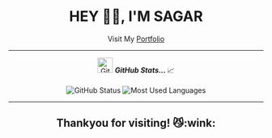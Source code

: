 <h1 align="center"> HEY 👋🏻, I'M SAGAR</h1>

<div align="center">Visit My <a href="https://almostsagar.herokuapp.com">Portfolio</a></div>








<a href="https://github.com/Almostsagar">
  
</a>

---

<p align="center">
<img src="https://media.giphy.com/media/VgCDAzcKvsR6OM0uWg/giphy.gif" width="30px" alt="GitHub-Status"/>&nbsp;<i><b>GitHub Stats... </b></i>📈<br><br>
<img src="https://github-readme-stats.vercel.app/api?username=Almostsagar&count_private=true&show_icons=true&theme=radical" alt="GitHub Status"/>
<img src = "https://github-readme-stats.vercel.app/api/top-langs/?username=Almostsagar&show_icons=true&layout=compact&theme=radical" alt="Most Used Languages">
</p>

---

[linkedin]: https://www.linkedin.com/in/sagar-kumar-a1108b198/
[gmail]: sagar19003@gmail.com
[twitter]: https://twitter.com/Almostsagar

<h2 align="center">Thankyou for visiting! 😼:wink:</h2>

